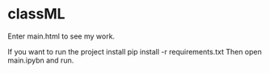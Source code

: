 # classML
Enter main.html to see my work.

If you want to run the project install pip install -r requirements.txt
Then open main.ipybn and run.
